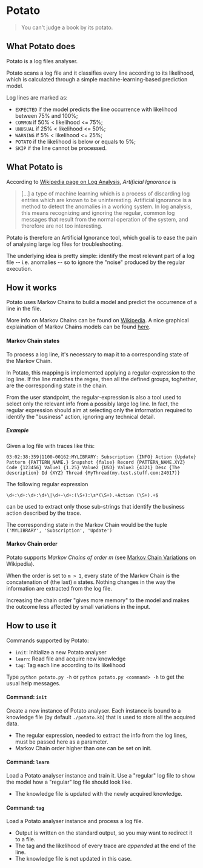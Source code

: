 # Potato
> You can't judge a book by its potato.

## What Potato does
Potato is a log files analyser.

Potato scans a log file and it classifies every line according to its likelihood, which is calculated through a simple
machine-learning-based prediction model.

Log lines are marked as:
- ```EXPECTED``` if the model predicts the line occurrence with likelihood between 75% and 100%;
- ```COMMON``` if 50% < likelihood <= 75%;
- ```UNUSUAL``` if 25% < likelihood <= 50%;
- ```WARNING``` if 5% < likelihood <= 25%;
- ```POTATO``` if the likelihood is below or equals to 5%;
- ```SKIP``` if the line cannot be processed.


## What Potato is
According to [Wikipedia page on Log Analysis](https://en.wikipedia.org/wiki/Log_analysis), *Artificial Ignorance* is

> [...] a type of machine learning which is a process of discarding log entries which are known to be
> uninteresting. Artificial ignorance is a method to detect the anomalies in a working system.
> In log analysis, this means recognizing and ignoring the regular, common log messages that result from the normal
> operation of the system, and therefore are not too interesting.

Potato is therefore an Artificial Ignorance tool, which goal is to ease the pain of analysing large log files for
troubleshooting.

The underlying idea is pretty simple: identify the most relevant part of a log file -- i.e. anomalies -- so to ignore
the "noise" produced by the regular execution.

## How it works
Potato uses Markov Chains to build a model and predict the occurrence of a line in the file.

More info on Markov Chains can be found on [Wikipedia](https://en.wikipedia.org/wiki/Markov_chain).
A nice graphical explaination of Markov Chains models can be found [here](http://setosa.io/blog/2014/07/26/markov-chains/).

#### Markov Chain states
To process a log line, it's necessary to map it to a corresponding state of the Markov Chain.

In Potato, this mapping is implemented applying a regular-expression to the log line. If the line matches the regex, then
all the defined groups, toghether, are the corresponding state in the chain.

From the user standpoint, the regular-expression is also a tool used to select only the relevant info from a possibly large
log line. In fact, the regular expression should aim at selecting only the information required to identify the "business"
action, ignoring any technical detail.

##### Example
Given a log file with traces like this:
```
03:02:38:359|1100-00162:MYLIBRARY: Subscription {INFO} Action {Update} Pattern {PATTERN_NAME.} Snapshot {false} Record {PATTERN_NAME.XYZ} Code {123456} Value1 {1.25} Value2 {USD} Value3 {4321} Desc {The description} Id {XYZ} Thread {MyThread(my.test.stuff.com:24017)}
```
The following regular expression
```
\d+:\d+:\d+:\d+\|\d+-\d+:(\S+):\s*(\S+).+Action (\S+).+$
```
can be used to extract only those sub-strings that identify the business action described by the trace.

The corresponding state in the Markov Chain would be the tuple ```('MYLIBRARY', 'Subscription', 'Update')```

#### Markov Chain order
Potato supports *Markov Chains of order m* (see [Markov Chain Variations](https://en.wikipedia.org/wiki/Markov_chain#Variations) on Wikipedia).

When the order is set to ```m > 1```, every state of the Markov Chain is the concatenation of (the last) ```m``` states.
Nothing changes in the way the information are extracted from the log file.

Increasing the chain order "gives more memory" to the model and makes the outcome less affected by small variations in
the input.


## How to use it
Commands supported by Potato:
- ```init```: Initialize a new Potato analyser
- ```learn```: Read file and acquire new knowledge
- ```tag```: Tag each line according to its likelihood

Type ```python potato.py -h``` or ```python potato.py <command> -h```  to get the usual help messages.

#### Command: ```init```
Create a new instance of Potato analyser. Each instance is bound to a knowledge file (by default ```./potato.kb```)
that is used to store all the acquired data.
* The regular expression, needed to extract the info from the log lines, must be passed here as a parameter.
* Markov Chain order higher than one can be set on init.

#### Command: ```learn```
Load a Potato analyser instance and train it.
Use a "regular" log file to show the model how a "regular" log file should look like.
* The knowledge file is updated with the newly acquired knowledge.

#### Command: ```tag```
Load a Potato analyser instance and process a log file.
* Output is written on the standard output, so you may want to redirect it to a file.
* The tag and the likelihood of every trace are *appended* at the end of the line.
* The knowledge file is not updated in this case.

